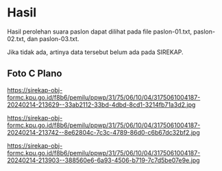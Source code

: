 # Hasil

Hasil perolehan suara paslon dapat dilihat pada file paslon-01.txt, paslon-02.txt, dan paslon-03.txt.

Jika tidak ada, artinya data tersebut belum ada pada SIREKAP.

## Foto C Plano

https://sirekap-obj-formc.kpu.go.id/f8b6/pemilu/ppwp/31/75/06/10/04/3175061004187-20240214-213629--33ab2112-33bd-4dbd-8cd1-3214fb71a3d2.jpg

https://sirekap-obj-formc.kpu.go.id/f8b6/pemilu/ppwp/31/75/06/10/04/3175061004187-20240214-213742--8e62804c-7c3c-4789-86d0-c6b67dc32bf2.jpg

https://sirekap-obj-formc.kpu.go.id/f8b6/pemilu/ppwp/31/75/06/10/04/3175061004187-20240214-213903--388560e6-6a93-4506-b719-7c7d5be07e9e.jpg
